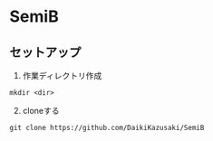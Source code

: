 # SemiB

## セットアップ
1. 作業ディレクトリ作成
```
mkdir <dir>
```
2. cloneする
```
git clone https://github.com/DaikiKazusaki/SemiB
```
